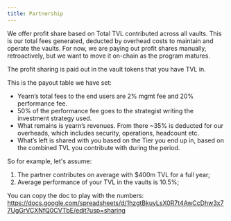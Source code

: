 ```yaml
---
title: Partnership
---
```


We offer profit share based on Total TVL contributed across all vaults. This is our total fees generated, deducted by overhead costs to maintain and operate the vaults. For now, we are paying out profit shares manually, retroactively, but we want to move it on-chain as the program matures.

The profit sharing is paid out in the vault tokens that you have TVL in.

This is the payout table we have set:  

- Yearn’s total fees to the end users are 2% mgmt fee and 20% performance fee.
- 50% of the performance fee goes to the strategist writing the investment strategy used.
- What remains is yearn’s revenues. From there ~35% is deducted for our overheads, which includes security, operations, headcount etc.
- What’s left is shared with you based on the Tier you end up in, based on the combined TVL you contribute with during the period.

So for example, let's assume:

1. The partner contributes on average with $400m TVL for a full year;
2. Average performance of your TVL in the vaults is 10.5%;

You can copy the doc to play with the numbers:
https://docs.google.com/spreadsheets/d/1hzgtBkuyLsX0R7t4AwCcDhw3x77UgGrVCXNfQ0CVTbE/edit?usp=sharing
